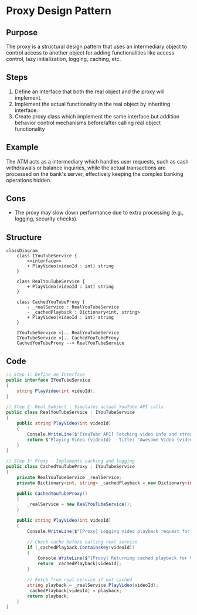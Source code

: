 # Proxy Design Pattern

## Purpose
The proxy is a structural design pattern that uses an intermediary object to control access to another object for adding functionalities like access control, lazy initialization, logging, caching, etc.

## Steps
1. Define an interface that both the real object and the proxy will implement.
2. Implement the actual functionality in the real object by inheriting interface.
3. Create proxy class which implement the same interface but addition behavior control mechanisms before/after calling real object functionality


## Example
The ATM acts as a intermediary which handles user requests, such as cash withdrawals or balance inquiries, while the actual transactions are processed on the bank's server, effectively keeping the complex banking operations hidden.

## Cons
- The proxy may slow down performance due to extra processing (e.g., logging, security checks).

## Structure
```mermaid
classDiagram
    class IYouTubeService {
        <<interface>>
        + PlayVideo(videoId : int) string
    }

    class RealYouTubeService {
        + PlayVideo(videoId : int) string
    }

    class CachedYouTubeProxy {
        - _realService : RealYouTubeService
        - _cachedPlayback : Dictionary<int, string>
        + PlayVideo(videoId : int) string
    }

    IYouTubeService <|.. RealYouTubeService
    IYouTubeService <|.. CachedYouTubeProxy
    CachedYouTubeProxy --> RealYouTubeService
```

## Code
```csharp
// Step 1: Define an Interface
public interface IYouTubeService
{
    string PlayVideo(int videoId);
}

// Step 2: Real Subject - Simulates actual YouTube API calls
public class RealYouTubeService : IYouTubeService
{
    public string PlayVideo(int videoId)
    {
        Console.WriteLine($"[YouTube API] Fetching video info and streaming Video ID: {videoId}...");
        return $"Playing Video {videoId} - Title: 'Awesome Video {videoId}', Duration: 10min";
    }
}

// Step 3: Proxy - Implements caching and logging
public class CachedYouTubeProxy : IYouTubeService
{
    private RealYouTubeService _realService;
    private Dictionary<int, string> _cachedPlayback = new Dictionary<int, string>();

    public CachedYouTubeProxy()
    {
        _realService = new RealYouTubeService();
    }

    public string PlayVideo(int videoId)
    {
        Console.WriteLine($"[Proxy] Logging video playback request for Video ID: {videoId}");

        // Check cache before calling real service
        if (_cachedPlayback.ContainsKey(videoId))
        {
            Console.WriteLine($"[Proxy] Returning cached playback for Video ID: {videoId}");
            return _cachedPlayback[videoId];
        }

        // Fetch from real service if not cached
        string playback = _realService.PlayVideo(videoId);
        _cachedPlayback[videoId] = playback;
        return playback;
    }
}
```